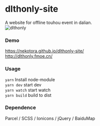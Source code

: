 # dlthonly-site  
  
A website for offline touhou event in dalian.  
![dlthonly](//wx2.sinaimg.cn/large/005zWjpngy1ftq8ul0pq7j30de0ccaa9.jpg)
  
### Demo  
https://nekotora.github.io/dlthonly-site/  
http://dlthonly.fmoe.cn/  
  
### Usage
`yarn` Install node-module  
`yarn dev` start dev  
`yarn watch` start watch  
`yarn build` build to dist  
  
### Dependence  
Parcel / SCSS / Ionicons / jQuery / BaiduMap  